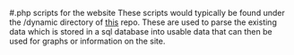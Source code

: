 #.php scripts for the website
These scripts would typically be found under the /dynamic directory of [this](https://github.com/citybreathe/website) repo. These are used to parse the existing data which is stored in a sql database into usable data that can then be used for graphs or information on the site.
